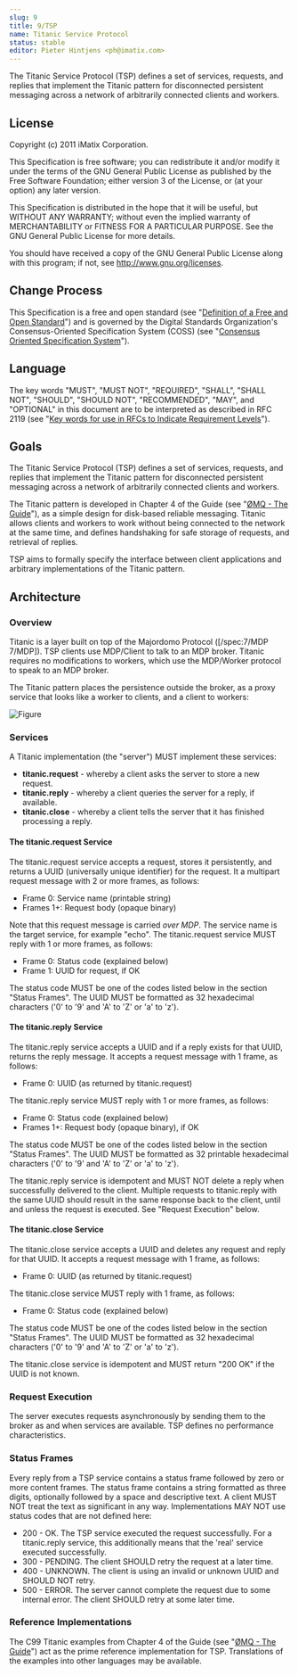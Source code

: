 ```yaml
---
slug: 9
title: 9/TSP
name: Titanic Service Protocol
status: stable
editor: Pieter Hintjens <ph@imatix.com>
---
```


The Titanic Service Protocol (TSP) defines a set of services, requests, and replies that implement the Titanic pattern for disconnected persistent messaging across a network of arbitrarily connected clients and workers.

## License

Copyright (c) 2011 iMatix Corporation.

This Specification is free software; you can redistribute it and/or modify it under the terms of the GNU General Public License as published by the Free Software Foundation; either version 3 of the License, or (at your option) any later version.

This Specification is distributed in the hope that it will be useful, but WITHOUT ANY WARRANTY; without even the implied warranty of MERCHANTABILITY or FITNESS FOR A PARTICULAR PURPOSE. See the GNU General Public License for more details.

You should have received a copy of the GNU General Public License along with this program; if not, see <http://www.gnu.org/licenses>.

## Change Process

This Specification is a free and open standard (see "[Definition of a Free and Open Standard](http://www.digistan.org/open-standard:definition)") and is governed by the Digital Standards Organization's Consensus-Oriented Specification System (COSS) (see "[Consensus Oriented Specification System](http://www.digistan.org/spec:1/COSS)").

## Language

The key words "MUST", "MUST NOT", "REQUIRED", "SHALL", "SHALL NOT", "SHOULD", "SHOULD NOT", "RECOMMENDED",  "MAY", and "OPTIONAL" in this document are to be interpreted as described in RFC 2119 (see "[Key words for use in RFCs to Indicate Requirement Levels](http://tools.ietf.org/html/rfc2119)").

## Goals

The Titanic Service Protocol (TSP) defines a set of services, requests, and replies that implement the Titanic pattern for disconnected persistent messaging across a network of arbitrarily connected clients and workers.

The Titanic pattern is developed in Chapter 4 of the Guide (see "[ØMQ - The Guide](http://zguide.zeromq.org)"), as a simple design for disk-based reliable messaging. Titanic allows clients and workers to work without being connected to the network at the same time, and defines handshaking for safe storage of requests, and retrieval of replies.

TSP aims to formally specify the interface between client applications and arbitrary implementations of the Titanic pattern.

## Architecture

### Overview

Titanic is a layer built on top of the Majordomo Protocol ([/spec:7/MDP 7/MDP]). TSP clients use MDP/Client to talk to an MDP broker. Titanic requires no modifications to workers, which use the MDP/Worker protocol to speak to an MDP broker.

The Titanic pattern places the persistence outside the broker, as a proxy service that looks like a worker to clients, and a client to workers:

![Figure](/rfcs/9/1.png)

### Services

A Titanic implementation (the "server") MUST implement these services:

* **titanic.request** - whereby a client asks the server to store a new request.
* **titanic.reply** - whereby a client queries the server for a reply, if available.
* **titanic.close** - whereby a client tells the server that it has finished processing a reply.

#### The titanic.request Service

The titanic.request service accepts a request, stores it persistently, and returns a UUID (universally unique identifier) for the request. It a multipart request message with 2 or more frames, as follows:

* Frame 0: Service name (printable string)
* Frames 1+: Request body (opaque binary)

Note that this request message is carried *over MDP*. The service name is the target service, for example "echo". The titanic.request service MUST reply with 1 or more frames, as follows:

* Frame 0: Status code (explained below)
* Frame 1: UUID for request, if OK

The status code MUST be one of the codes listed below in the section "Status Frames". The UUID MUST be formatted as 32 hexadecimal characters ('0' to '9' and 'A' to 'Z' or 'a' to 'z').

#### The titanic.reply Service

The titanic.reply service accepts a UUID and if a reply exists for that UUID, returns the reply message. It accepts a request message with 1 frame, as follows:

* Frame 0: UUID (as returned by titanic.request)

The titanic.reply service MUST reply with 1 or more frames, as follows:

* Frame 0: Status code (explained below)
* Frames 1+: Request body (opaque binary), if OK

The status code MUST be one of the codes listed below in the section "Status Frames". The UUID MUST be formatted as 32 printable hexadecimal characters ('0' to '9' and 'A' to 'Z' or 'a' to 'z').

The titanic.reply service is idempotent and MUST NOT delete a reply when successfully delivered to the client. Multiple requests to titanic.reply with the same UUID should result in the same response back to the client, until and unless the request is executed. See "Request Execution" below.

#### The titanic.close Service

The titanic.close service accepts a UUID and deletes any request and reply for that UUID. It accepts a request message with 1 frame, as follows:

* Frame 0: UUID (as returned by titanic.request)

The titanic.close service MUST reply with 1 frame, as follows:

* Frame 0: Status code (explained below)

The status code MUST be one of the codes listed below in the section "Status Frames". The UUID MUST be formatted as 32 hexadecimal characters ('0' to '9' and 'A' to 'Z' or 'a' to 'z').

The titanic.close service is idempotent and MUST return "200 OK" if the UUID is not known.

### Request Execution

The server executes requests asynchronously by sending them to the broker as and when services are available. TSP defines no performance characteristics.

### Status Frames

Every reply from a TSP service contains a status frame followed by zero or more content frames. The status frame contains a string formatted as three digits, optionally followed by a space and descriptive text. A client MUST NOT treat the text as significant in any way. Implementations MAY NOT use status codes that are not defined here:

* 200 - OK. The TSP service executed the request successfully. For a titanic.reply service, this additionally means that the 'real' service executed successfully.
* 300 - PENDING. The client SHOULD retry the request at a later time.
* 400 - UNKNOWN. The client is using an invalid or unknown UUID and SHOULD NOT retry.
* 500 - ERROR. The server cannot complete the request due to some internal error. The client SHOULD retry at some later time.

### Reference Implementations

The C99 Titanic examples from Chapter 4 of the Guide (see "[ØMQ - The Guide](http://zguide.zeromq.org)") act as the prime reference implementation for TSP. Translations of the examples into other languages may be available.
